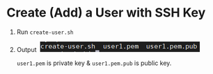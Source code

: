 # Create (Add) a User with SSH Key
1. Run `create-user.sh` 

2. Output
   ![image-20220317093225044](README.assets/image-20220317093225044.png)

   `user1.pem` is private key & `user1.pem.pub` is public key.
